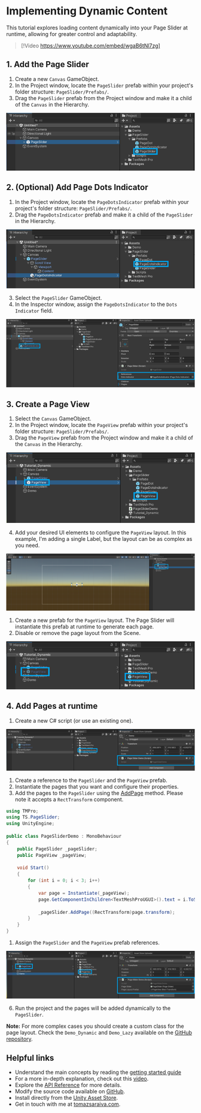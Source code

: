 # Implementing Dynamic Content

This tutorial explores loading content dynamically into your Page Slider at runtime, allowing for greater control and adaptability.

> [!Video https://www.youtube.com/embed/wgaB6tNl7zg]

## 1. Add the Page Slider

1. Create a new `Canvas` GameObject.
2. In the Project window, locate the `PageSlider` prefab within your project's folder structure: `PageSlider/Prefabs/`.
3. Drag the `PageSlider` prefab from the Project window and make it a child of the `Canvas` in the Hierarchy.

![Drag a PageSlider prefab as a child of the Canvas](../images/setup_add_pageslider.png)

## 2. (Optional) Add Page Dots Indicator

1. In the Project window, locate the `PageDotsIndicator` prefab within your project's folder structure: `PageSlider/Prefabs/`.
2. Drag the `PageDotsIndicator` prefab and make it a child of the `PageSlider` in the Hierarchy.

![Drag a PageDotsIndicator as a child of the PageSlider](../images/setup_add_pagedotsindicator.png)

3. Select the `PageSlider` GameObject.
4. In the Inspector window, assign the `PageDotsIndicator` to the `Dots Indicator` field.

![Assign the PageDotsIndicator to the PageSlider](../images/setup_assign_pagedotsindicator.png)

## 3. Create a Page View

1. Select the `Canvas` GameObject.
2. In the Project window, locate the `PageView` prefab within your project's folder structure: `PageSlider/Prefabs/`.
3. Drag the `PageView` prefab from the Project window and make it a child of the `Canvas` in the Hierarchy.

![Create a page view](../images/setup_dynamic_create_page_view.png)

4. Add your desired UI elements to configure the `PageView` layout. In this example, I'm adding a single Label, but the layout can be as complex as you need.

![Add a page view layout](../images/setup_dynamic_add_page_view_layout.png)

1. Create a new prefab for the `PageView` layout. The Page Slider will instantiate this prefab at runtime to generate each page.
2. Disable or remove the page layout from the Scene.

![Create a new prefab for the page content view](../images/setup_dynamic_create_prefab.png)

## 4. Add Pages at runtime

1. Create a new C# script (or use an existing one).

![Create a new C# script](../images/setup_dynamic_create_script.png)

1. Create a reference to the `PageSlider` and the `PageView` prefab.
2. Instantiate the pages that you want and configure their properties.
3. Add the pages to the `PageSlider` using the [AddPage](../api/TS.PageSlider.PageSlider.html#TS_PageSlider_PageSlider_AddPage_RectTransform_) method. Please note it accepts a `RectTransform` component.

``` csharp
using TMPro;
using TS.PageSlider;
using UnityEngine;

public class PageSliderDemo : MonoBehaviour
{
    public PageSlider _pageSlider;
    public PageView _pageView;

    void Start()
    {
        for (int i = 0; i < 3; i++)
        {
            var page = Instantiate(_pageView);
            page.GetComponentInChildren<TextMeshProUGUI>().text = i.ToString();

            _pageSlider.AddPage((RectTransform)page.transform);
        }
    }
}
```

1. Assign the `PageSlider` and the `PageView` prefab references.

![Assign the necessary references](../images/setup_dynamic_assign_references.png)

6. Run the project and the pages will be added dynamically to the `PageSlider`.

**Note:** For more complex cases you should create a custom class for the page layout. Check the `Demo_Dynamic` and `Demo_Lazy` available on the [GitHub repository](https://github.com/tomazsaraiva/unity-canvas-page-slider).

## Helpful links

- Understand the main concepts by reading the [getting started guide](./getting-started.md)
- For a more in-depth explanation, check out this [video](https://youtu.be/Z3K6qApmTsY).
- Explore the [API Reference](../api/TS.PageSlider.PageSlider.html) for more details.
- Modify the source code available on [GitHub](https://github.com/tomazsaraiva/unity-canvas-page-slider).
- Install directly from the [Unity Asset Store](https://assetstore.unity.com/packages/tools/gui/page-slider-241341).
- Get in touch with me at [tomazsaraiva.com](https://tomazsaraiva.com).
